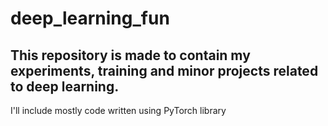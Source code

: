 # deep_learning_fun
## This repository is made to contain my experiments, training and minor projects related to deep learning.
I'll include mostly code written using PyTorch library
